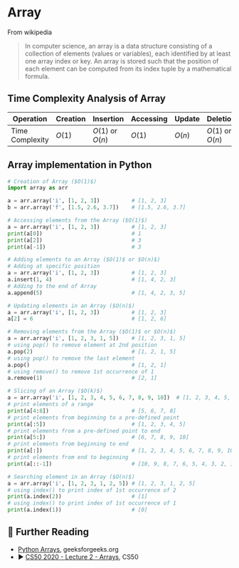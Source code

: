 # Array

From wikipedia

> In computer science, an array is a data structure consisting of a collection of elements (values or variables), each
> identified by at least one array index or key. An array is stored such that the position of each element can be computed
> from its index tuple by a mathematical formula.

## Time Complexity Analysis of Array

| Operation       | Creation | Insertion        | Accessing | Update | Deletion         | Searching |
|-----------------|----------|------------------|-----------|--------|------------------|-----------|
| Time Complexity | $O(1)$   | $O(1)$ or $O(n)$ | $O(1)$    | $O(n)$ | $O(1)$ or $O(n)$ | $O(n)$    |

## Array implementation in Python

```python
# Creation of Array ($O(1)$)
import array as arr

a = arr.array('i', [1, 2, 3])          # [1, 2, 3]
b = arr.array('f', [1.5, 2.6, 3.7])    # [1.5, 2.6, 3.7]

# Accessing elements from the Array ($O(1)$)
a = arr.array('i', [1, 2, 3])          # [1, 2, 3]
print(a[0])                            # 1
print(a[2])                            # 3
print(a[-1])                           # 3

# Adding elements to an Array ($O(1)$ or $O(n)$)
# Adding at specific position
a = arr.array('i', [1, 2, 3])          # [1, 2, 3]
a.insert(1, 4)                         # [1, 4, 2, 3]
# Adding to the end of Array
a.append(5)                            # [1, 4, 2, 3, 5]

# Updating elements in an Array ($O(n)$)
a = arr.array('i', [1, 2, 3])          # [1, 2, 3]
a[2] = 6                               # [1, 2, 6]

# Removing elements from the Array ($O(1)$ or $O(n)$)
a = arr.array('i', [1, 2, 3, 1, 5])    # [1, 2, 3, 1, 5]
# using pop() to remove element at 2nd position
a.pop(2)                               # [1, 2, 1, 5]
# using pop() to remove the last element
a.pop()                                # [1, 2, 1]
# using remove() to remove 1st occurrence of 1
a.remove(1)                            # [2, 1]

# Slicing of an Array ($O(k)$)
a = arr.array('i', [1, 2, 3, 4, 5, 6, 7, 8, 9, 10])  # [1, 2, 3, 4, 5, 6, 7, 8, 9, 10]
# print elements of a range
print(a[4:8])                          # [5, 6, 7, 8]
# print elements from beginning to a pre-defined point
print(a[:5])                           # [1, 2, 3, 4, 5]
# print elements from a pre-defined point to end
print(a[5:])                           # [6, 7, 8, 9, 10]
# print elements from beginning to end
print(a[:])                            # [1, 2, 3, 4, 5, 6, 7, 8, 9, 10]
# print elements from end to beginning
print(a[::-1])                         # [10, 9, 8, 7, 6, 5, 4, 3, 2, 1]

# Searching element in an Array ($O(n)$)
a = arr.array('i', [1, 2, 3, 1, 2, 5]) # [1, 2, 3, 1, 2, 5]
# using index() to print index of 1st occurrence of 2
print(a.index(2))                      # [1]
# using index() to print index of 1st occurrence of 1
print(a.index(1))                      # [0]
```

## 🔗 Further Reading

* [Python Arrays](https://www.geeksforgeeks.org/python-arrays/), geeksforgeeks.org
* ▶️ [CS50 2020 - Lecture 2 - Arrays](https://www.youtube.com/watch?v=tI_tIZFyKBw&t=3009s&ab_channel=CS50), CS50
